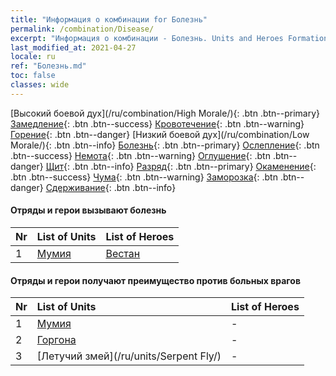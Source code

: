 ```yaml
---
title: "Информация о комбинации for Болезнь"
permalink: /combination/Disease/
excerpt: "Информация о комбинации - Болезнь. Units and Heroes Formation."
last_modified_at: 2021-04-27
locale: ru
ref: "Болезнь.md"
toc: false
classes: wide
---
```


  [Высокий боевой дух](/ru/combination/High Morale/){: .btn .btn--primary} [Замедление](/ru/combination/Slow/){: .btn .btn--success} [Кровотечение](/ru/combination/Bleeding/){: .btn .btn--warning} [Горение](/ru/combination/Burning/){: .btn .btn--danger} [Низкий боевой дух](/ru/combination/Low Morale/){: .btn .btn--info} [Болезнь](/ru/combination/Disease/){: .btn .btn--primary} [Ослепление](/ru/combination/Blind/){: .btn .btn--success} [Немота](/ru/combination/Silence/){: .btn .btn--warning} [Оглушение](/ru/combination/Stun/){: .btn .btn--danger} [Щит](/ru/combination/Shield/){: .btn .btn--info} [Разряд](/ru/combination/Static/){: .btn .btn--primary} [Окаменение](/ru/combination/Petrify/){: .btn .btn--success} [Чума](/ru/combination/Plague/){: .btn .btn--warning} [Заморозка](/ru/combination/Freeze/){: .btn .btn--danger} [Сдерживание](/ru/combination/Deterrence/){: .btn .btn--info} 


#### Отряды и герои вызывают болезнь

  | Nr |  List of Units  | List of Heroes | 
  |:---|:----------------|:---------------| 
  | 1 | [Мумия](/ru/units/Mummy/) | [Вестан](/ru/heroes/Wystan/) |


#### Отряды и герои получают преимущество против больных врагов

  | Nr |  List of Units  | List of Heroes | 
  |:---|:----------------|:---------------| 
  | 1 | [Мумия](/ru/units/Mummy/) | - |
  | 2 | [Горгона](/ru/units/Gorgon/) | - |
  | 3 | [Летучий змей](/ru/units/Serpent Fly/) | - |
